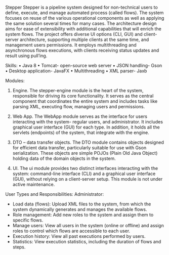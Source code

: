 Stepper
Stepper is a pipeline system designed for non-technical users to define, execute, and manage automated process (called flows). The system focuses on reuse of the various operational components as well as applying the same solution several times for many cases. 
The architecture design aims for ease of extensibility with additional capabilities that will enrich the system flows.
The project offers diverse UI options (CLI, GUI) and client-server architecture, supporting multiple clients at the same time, and management users permissions. It employs multithreading and asynchronous flows executions, with clients receiving status updates and result using pull’ing.

Skills:
•	Java 8
•	Tomcat- open-source web server
•	JSON handling- Gson
•	Desktop application- JavaFX
•	Multithreading
•	XML parser- Jaxb

Modules:
1.	Engine. 
The stepper-engine module is the heart of the system, responsible for driving its core functionality. It serves as the central component that coordinates the entire system and includes tasks like parsing XML, executing flow, managing users and permissions.

2.	Web App.
The WebApp module serves as the interface for users interacting with the system- regular users, and administrator. It includes graphical user interface (GUI) for each type. In addition, it holds all the servlets (endpoints) of the system, that integrate with the engine.


3.	DTO – data transfer objects.
The DTO module contains objects designed for efficient data transfer, particularly suitable for use with Gson serialization. These objects are simple POJOs (Plain Old Java Object) holding data of the domain objects in the system.

4.	UI.
The ui module provides two distinct interfaces interacting with the system: command-line interface (CLI) and a graphical user interface (GUI), without relying on a client-server setup. This module is not under active maintenance.


User Types and Responsibilities:
Administrator:
-	Load data (flows): Upload XML files to the system, from which the system dynamically generates and manages the available flows.
-	Role management: Add new roles to the system and assign them to specific flows.
-	Manage users: View all users in the system (online or offline) and assign roles to control which flows are accessible to each user.
-	Execution history: View all past executions performed by users.
-	Statistics: View execution statistics, including the duration of flows and steps.
